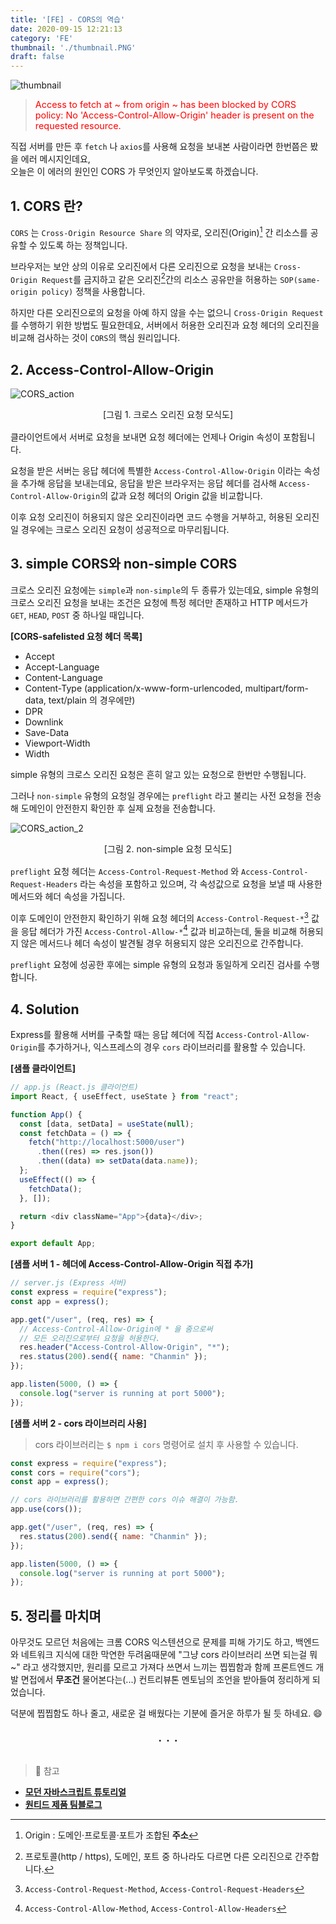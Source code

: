 ```yaml
---
title: '[FE] - CORS의 역습'
date: 2020-09-15 12:21:13
category: 'FE'
thumbnail: './thumbnail.PNG'
draft: false
---
```


![thumbnail](./thumbnail.PNG)

> <span style = "color: red; font-size: 0.9rem">Access to fetch at ~ from origin ~ has been blocked by CORS policy: No 'Access-Control-Allow-Origin' header is present on the requested resource.</span>

직접 서버를 만든 후 `fetch` 나 `axios`를 사용해 요청을 보내본 사람이라면 한번쯤은 봤을 에러 메시지인데요,  
오늘은 이 에러의 원인인 CORS 가 무엇인지 알아보도록 하겠습니다.

## 1. CORS 란?
  
`CORS` 는 `Cross-Origin Resource Share` 의 약자로, 오리진(Origin)[^1] 간 리소스를 공유할 수 있도록 하는 정책입니다.

브라우저는 보안 상의 이유로 오리진에서 다른 오리진으로 요청을 보내는 `Cross-Origin Request`를 금지하고 같은 오리진[^2]간의 리소스 공유만을 허용하는 `SOP(same-origin policy)` 정책을 사용합니다.

하지만 다른 오리진으로의 요청을 아예 하지 않을 수는 없으니 `Cross-Origin Request` 를 수행하기 위한 방법도 필요한데요, 서버에서 허용한 오리진과 요청 헤더의 오리진을 비교해 검사하는 것이 `CORS`의 핵심 원리입니다.

## 2. Access-Control-Allow-Origin

![CORS_action](./cors_action.PNG)

<div style = "text-align: center; margin-bottom: 1rem; font-size: 0.88rem">[그림 1. 크로스 오리진 요청 모식도]</div>

클라이언트에서 서버로 요청을 보내면 요청 헤더에는 언제나 Origin 속성이 포함됩니다.  

요청을 받은 서버는 응답 헤더에 특별한 `Access-Control-Allow-Origin` 이라는 속성을 추가해 응답을 보내는데요, 응답을 받은 브라우저는 응답 헤더를 검사해 `Access-Control-Allow-Origin`의 값과 요청 헤더의 Origin 값을 비교합니다.

이후 요청 오리진이 허용되지 않은 오리진이라면 코드 수행을 거부하고, 허용된 오리진일 경우에는 크로스 오리진 요청이 성공적으로 마무리됩니다.

## 3. simple CORS와 non-simple CORS

크로스 오리진 요청에는 `simple`과 `non-simple`의 두 종류가 있는데요, simple 유형의 크로스 오리진 요청을 보내는 조건은 요청에 특정 헤더만 존재하고 HTTP 메서드가 `GET`, `HEAD`, `POST` 중 하나일 때입니다.

**[CORS-safelisted 요청 헤더 목록]**

- Accept
- Accept-Language
- Content-Language
- Content-Type (application/x-www-form-urlencoded, multipart/form-data, text/plain 의 경우에만)
- DPR
- Downlink
- Save-Data
- Viewport-Width
- Width

simple 유형의 크로스 오리진 요청은 흔히 알고 있는 요청으로 한번만 수행됩니다.

그러나 `non-simple` 유형의 요청일 경우에는 `preflight` 라고 불리는 사전 요청을 전송해 도메인이 안전한지 확인한 후 실제 요청을 전송합니다. 

![CORS_action_2](./cors_action_2.PNG)

<div style = "text-align: center; margin-bottom: 1rem; font-size: 0.88rem">[그림 2. non-simple 요청 모식도]</div>

`preflight` 요청 헤더는 `Access-Control-Request-Method` 와 `Access-Control-Request-Headers` 라는 속성을 포함하고 있으며, 각 속성값으로 요청을 보낼 때 사용한 메서드와 헤더 속성을 가집니다.

이후 도메인이 안전한지 확인하기 위해 요청 헤더의 `Access-Control-Request-*`[^3] 값을 응답 헤더가 가진 `Access-Control-Allow-*`[^4]  값과 비교하는데, 둘을 비교해 허용되지 않은 메서드나 헤더 속성이 발견될 경우 허용되지 않은 오리진으로 간주합니다.

`preflight` 요청에 성공한 후에는 simple 유형의 요청과 동일하게 오리진 검사를 수행합니다.

## 4. Solution

Express를 활용해 서버를 구축할 때는 응답 헤더에 직접 `Access-Control-Allow-Origin`를 추가하거나, 익스프레스의 경우 `cors` 라이브러리를 활용할 수 있습니다.

**[샘플 클라이언트]**

```js
// app.js (React.js 클라이언트)
import React, { useEffect, useState } from "react";

function App() {
  const [data, setData] = useState(null);
  const fetchData = () => {
    fetch("http://localhost:5000/user")
      .then((res) => res.json())
      .then((data) => setData(data.name));
  };
  useEffect(() => {
    fetchData();
  }, []);

  return <div className="App">{data}</div>;
}

export default App;
```

**[샘플 서버 1 - 헤더에 Access-Control-Allow-Origin 직접 추가]**

```js
// server.js (Express 서버)
const express = require("express");
const app = express();

app.get("/user", (req, res) => {
  // Access-Control-Allow-Origin에 * 을 줌으로써
  // 모든 오리진으로부터 요청을 허용한다.
  res.header("Access-Control-Allow-Origin", "*");
  res.status(200).send({ name: "Chanmin" });
});

app.listen(5000, () => {
  console.log("server is running at port 5000");
});
```

**[샘플 서버 2 - cors 라이브러리 사용]**

> cors 라이브러리는 `$ npm i cors` 명령어로 설치 후 사용할 수 있습니다.

```js
const express = require("express");
const cors = require("cors");
const app = express();

// cors 라이브러리를 활용하면 간편한 cors 이슈 해결이 가능함.
app.use(cors());

app.get("/user", (req, res) => {
  res.status(200).send({ name: "Chanmin" });
});

app.listen(5000, () => {
  console.log("server is running at port 5000");
});
```

## 5. 정리를 마치며

아무것도 모르던 처음에는 크롬 CORS 익스텐션으로 문제를 피해 가기도 하고, 백엔드와 네트워크 지식에 대한 막연한 두려움때문에 "그냥 cors 라이브러리 쓰면 되는걸 뭐~" 라고 생각했지만, 원리를 모르고 가져다 쓰면서 느끼는 찝찝함과 함께 프론트엔드 개발 면접에서 **무조건** 물어본다는(...) 컨트리뷰톤 멘토님의 조언을 받아들여 정리하게 되었습니다.

덕분에 찝찝함도 하나 줄고, 새로운 걸 배웠다는 기분에 즐거운 하루가 될 듯 하네요. 😄

<div style = "text-align: center; font-size: 1.4rem">. . .</div>

<br>

> 📖 참고   
- [**모던 자바스크립트 튜토리얼**](https://ko.javascript.info/fetch-crossorigin)
- [**원티드 제품 팀블로그**](https://medium.com/wantedjobs/cors-a-to-y-28cc0b16349d)


[^1]: Origin : 도메인·프로토콜·포트가 조합된 **주소**
[^2]: 프로토콜(http / https), 도메인, 포트 중 하나라도 다르면 다른 오리진으로 간주합니다.
[^3]: `Access-Control-Request-Method`, `Access-Control-Request-Headers`
[^4]: `Access-Control-Allow-Method`, `Access-Control-Allow-Headers`